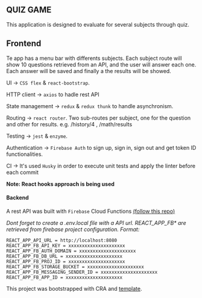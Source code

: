 ## QUIZ GAME

This application is designed to evaluate for several subjects through quiz.

## Frontend

Te app has a menu bar with differents subjects. Each subject route will show 10 questions retrieved from an API, and the user will answer each one. Each answer will be saved and finally a the results will be showed.

UI -> `CSS flex` & `react-bootstrap`.

HTTP client -> `axios` to hadle rest API

State management -> `redux` & `redux thunk` to handle asynchronism.

Routing -> `react router`. Two sub-routes per subject, one for the question and other for results. e.g. /history/4 , /math/results

Testing -> `jest` & `enzyme`.

Authentication -> `Firebase Auth` to sign up, sign in, sign out and get token ID functionalities.

CI -> It's used `Husky` in order to execute unit tests and apply the linter before each commit

**Note: React hooks approach is being used**

#### Backend
A rest API was built with `Firebase` Cloud Functions [(follow this repo)](https://github.com/gonzs/quiz-firebase-api)

_Dont forget to create a .env.local file with a API url. REACT_APP_FB* are retrieved from firebase project configuration. Format:_

```shell
REACT_APP_API_URL = http://localhost:8080
REACT_APP_FB_API_KEY = xxxxxxxxxxxxxxxxxxxxx
REACT_APP_FB_AUTH_DOMAIN = xxxxxxxxxxxxxxxxxxxxx
REACT_APP_FB_DB_URL = xxxxxxxxxxxxxxxxxxxxx
REACT_APP_FB_PROJ_ID = xxxxxxxxxxxxxxxxxxxxx
REACT_APP_FB_STORAGE_BUCKET = xxxxxxxxxxxxxxxxxxxxx
REACT_APP_FB_MESSAGING_SENDER_ID = xxxxxxxxxxxxxxxxxxxxx
REACT_APP_FB_APP_ID = xxxxxxxxxxxxxxxxxxxxx
```


This project was bootstrapped with CRA and [template](https://github.com/gonzs/react-template).
